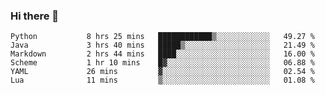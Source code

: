 ### Hi there 👋

<!--START_SECTION:waka-->

```text
Python           8 hrs 25 mins   ████████████▒░░░░░░░░░░░░   49.27 %
Java             3 hrs 40 mins   █████▒░░░░░░░░░░░░░░░░░░░   21.49 %
Markdown         2 hrs 44 mins   ████░░░░░░░░░░░░░░░░░░░░░   16.00 %
Scheme           1 hr 10 mins    █▓░░░░░░░░░░░░░░░░░░░░░░░   06.88 %
YAML             26 mins         ▓░░░░░░░░░░░░░░░░░░░░░░░░   02.54 %
Lua              11 mins         ▒░░░░░░░░░░░░░░░░░░░░░░░░   01.08 %
```

<!--END_SECTION:waka-->